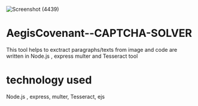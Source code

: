![Screenshot (4439)](https://user-images.githubusercontent.com/78430607/228114176-ede81ec8-a829-47cb-91f9-f3b1b49f82fe.png)
# AegisCovenant--CAPTCHA-SOLVER
This tool helps to exctract paragraphs/texts from image and code are written in Node.js , express multer and Tesseract tool
# technology used
 Node.js , express, multer, Tesseract, ejs

